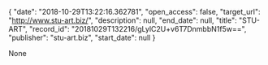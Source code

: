 {
  "date": "2018-10-29T13:22:16.362781", 
  "open_access": false, 
  "target_url": "http://www.stu-art.biz/", 
  "description": null, 
  "end_date": null, 
  "title": "STU-ART", 
  "record_id": "20181029T132216/gLylC2U+v6T7DnmbbN1f5w==", 
  "publisher": "stu-art.biz", 
  "start_date": null
}

None